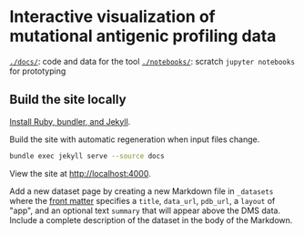 # Interactive visualization of mutational antigenic profiling data

[`./docs/`](docs/): code and data for the tool
[`./notebooks/`](notebooks/): scratch `jupyter notebooks` for prototyping

## Build the site locally

[Install Ruby, bundler, and Jekyll](https://jekyllrb.com/docs/installation/).

Build the site with automatic regeneration when input files change.

```bash
bundle exec jekyll serve --source docs
```

View the site at [http://localhost:4000](http://localhost:4000).

Add a new dataset page by creating a new Markdown file in `_datasets` where the [front matter](https://jekyllrb.com/docs/front-matter/) specifies a `title`, `data_url`, `pdb_url`, a `layout` of "app", and an optional text `summary` that will appear above the DMS data.
Include a complete description of the dataset in the body of the Markdown.
